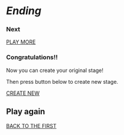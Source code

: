 # *Ending*

### Next

[PLAY MORE](https://www.hackforplay.xyz/pickup)

### Congratulations!!

Now you can create your original stage!

Then press button below to create new stage. 

[CREATE NEW](https://www.hackforplay.xyz/officials/make-rpg)

## Play again

[BACK TO THE FIRST](stages/1/index.html)
